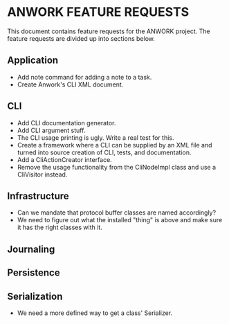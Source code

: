 # ANWORK FEATURE REQUESTS

This document contains feature requests for the ANWORK project. The feature requests are divided up
into sections below.

## Application
- Add note command for adding a note to a task.
- Create Anwork's CLI XML document.

## CLI
- Add CLI documentation generator.
- Add CLI argument stuff.
- The CLI usage printing is ugly. Write a real test for this.
- Create a framework where a CLI can be supplied by an XML file and turned into
  source creation of CLI, tests, and documentation.
- Add a CliActionCreator interface.
- Remove the usage functionality from the CliNodeImpl class and use a CliVisitor instead.

## Infrastructure
- Can we mandate that protocol buffer classes are named accordingly?
- We need to figure out what the installed "thing" is above and make sure it has the right classes with it.

## Journaling

## Persistence

## Serialization
- We need a more defined way to get a class' Serializer.